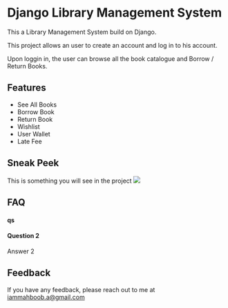 
# Django Library Management System 

This a Library Management System build on Django.


This project allows an user to create an account and log in to his account. 

Upon loggin in, the user can browse all the book 
catalogue and Borrow / Return Books. 



## Features

- See All Books 
- Borrow Book
- Return Book 
- Wishlist 
- User Wallet 
- Late Fee 


## Sneak Peek

This is something you will see in  the project
![](https://github.com/Mahboob-A/library-management-system/assets/109282492/b481aec9-48a2-4a08-9931-67e2c4798746)


## FAQ

#### qs 




#### Question 2

Answer 2


## Feedback

If you have any feedback, please reach out to me at iammahboob.a@gmail.com

